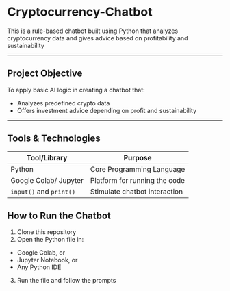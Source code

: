 # Cryptocurrency-Chatbot

This is a rule-based chatbot built using Python that analyzes cryptocurrency data and gives advice based on profitability and sustainability

---

## Project Objective
To apply basic AI logic in creating a chatbot that:
- Analyzes predefined crypto data
- Offers investment advice depending on profit and sustainability

---

## Tools & Technologies
| Tool/Library | Purpose|
|--------------|---------|
| Python  | Core Programming Language|
| Google Colab/ Jupyter  | Platform for running the code |
| `input()` and `print()` | Stimulate chatbot interaction |

## How to Run the Chatbot
1. Clone this repository
2. Open the Python file in:
- Google Colab, or
- Jupyter Notebook, or
- Any Python IDE
3. Run the file and follow the prompts

